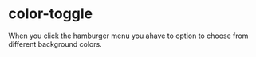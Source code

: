 # color-toggle
When you click the hamburger menu you ahave to option to choose from different background colors.
